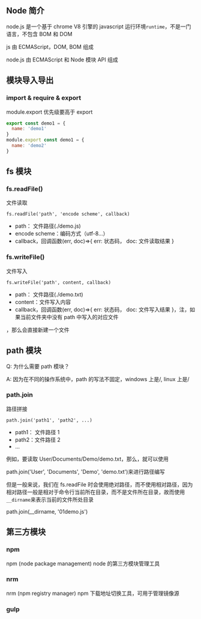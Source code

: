 ## Node 简介

node.js 是一个基于 chrome V8 引擎的 javascript 运行环境`runtime`，不是一门语言，不包含 BOM 和 DOM

js 由 ECMAScript，DOM, BOM 组成

node.js 由 ECMAScript 和 Node 模块 API 组成





## 模块导入导出

### import & require & export

module.export 优先级要高于 export

```js
export const demo1 = {
  name: 'demo1'
}
module.export const demo1 = {
  name: 'demo2'
}
```





## fs 模块

### fs.readFile()

文件读取

`fs.readFile('path', 'encode scheme', callback)`

- path： 文件路径(./demo.js)
- encode scheme：编码方式（utf-8...）
- callback，回调函数(err, doc)=>{ err: 状态码， doc: 文件读取结果 }



### fs.writeFile()

文件写入

`fs.writeFile('path', content, callback)`

- path： 文件路径(./demo.txt)
- content：文件写入内容
- callback，回调函数(err, doc)=>{ err: 状态码， doc: 文件写入结果 }，注，如果当前文件夹中没有 path 中写入的对应文件

，那么会直接新建一个文件





## path 模块

Q: 为什么需要 path 模块？

A: 因为在不同的操作系统中，path 的写法不固定，windows 上是\/, linux 上是/



### path.join

路径拼接

`path.join('path1', 'path2', ...)`

- path1： 文件路径 1
- path2：文件路径 2
- ...

例如，要读取 User/Documents/Demo/demo.txt，那么，就可以使用

path.join('User', 'Documents', 'Demo', 'demo.txt')来进行路径编写

但是一般来说，我们在 fs.readFile 时会使用绝对路径，而不使用相对路径，因为相对路径一般是相对于命令行当前所在目录，而不是文件所在目录，故而使用`__dirname`来表示当前的文件所处目录

path.join(\_\_dirname, '01demo.js')





## 第三方模块

### npm

npm (node package management) node 的第三方模块管理工具

### nrm

nrm (npm registry manager) npm 下载地址切换工具，可用于管理镜像源

### gulp
